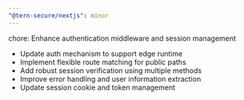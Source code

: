 ```yaml
---
"@tern-secure/nextjs": minor
---
```


chore: Enhance authentication middleware and session management

- Update auth mechanism to support edge runtime
- Implement flexible route matching for public paths
- Add robust session verification using multiple methods
- Improve error handling and user information extraction
- Update session cookie and token management
